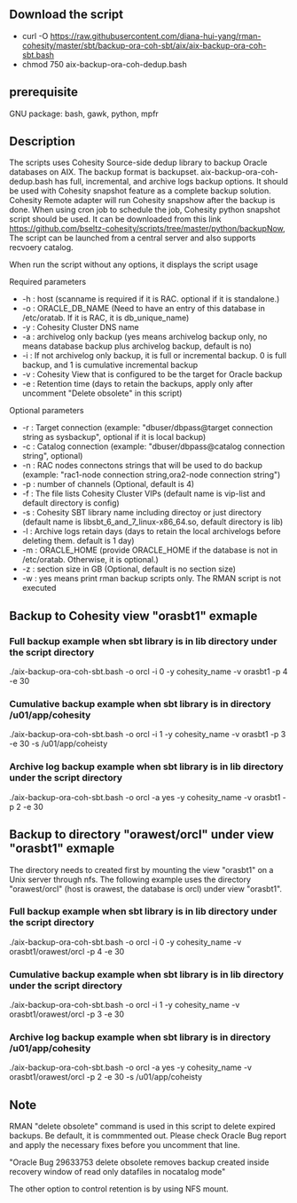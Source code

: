 ## Download the script
- curl -O https://raw.githubusercontent.com/diana-hui-yang/rman-cohesity/master/sbt/backup-ora-coh-sbt/aix/aix-backup-ora-coh-sbt.bash
- chmod 750 aix-backup-ora-coh-dedup.bash

## prerequisite
GNU package: bash, gawk, python, mpfr

## Description
The scripts uses Cohesity Source-side dedup library to backup Oracle databases on AIX. The backup format is backupset. aix-backup-ora-coh-dedup.bash has full, incremental, and archive logs backup options. It should be used with Cohesity snapshot feature as a complete backup solution. Cohesity Remote adapter will run Cohesity snapshow after the backup is done. When using cron job to schedule the job, Cohesity python snapshot script should be used. It can be downloaded from this link https://github.com/bseltz-cohesity/scripts/tree/master/python/backupNow, The script can be launched from a central server and also supports recvoery catalog. 

When run the script without any options, it displays the script usage

Required parameters

- -h : host (scanname is required if it is RAC. optional if it is standalone.)
- -o : ORACLE_DB_NAME (Need to have an entry of this database in /etc/oratab. If it is RAC, it is db_unique_name)
- -y : Cohesity Cluster DNS name
- -a : archivelog only backup (yes means archivelog backup only, no means database backup plus archivelog backup, default is no)
- -i : If not archivelog only backup, it is full or incremental backup. 0 is full backup, and 1 is cumulative incremental backup
- -v : Cohesity View that is configured to be the target for Oracle backup
- -e : Retention time (days to retain the backups, apply only after uncomment "Delete obsolete" in this script)

Optional parameters
- -r : Target connection (example: "dbuser/dbpass@target connection string as sysbackup", optional if it is local backup)
- -c : Catalog connection (example: "dbuser/dbpass@catalog connection string", optional)
- -n : RAC nodes connectons strings that will be used to do backup (example: "rac1-node connection string,ora2-node connection string")
- -p : number of channels (Optional, default is 4)
- -f : The file lists Cohesity Cluster VIPs (default name is vip-list and default directory is config)
- -s : Cohesity SBT library name including directoy or just directory (default name is libsbt_6_and_7_linux-x86_64.so, default directory is lib)
- -l : Archive logs retain days (days to retain the local archivelogs before deleting them. default is 1 day)
- -m : ORACLE_HOME (provide ORACLE_HOME if the database is not in /etc/oratab. Otherwise, it is optional.)
- -z : section size in GB (Optional, default is no section size)
- -w : yes means print rman backup scripts only. The RMAN script is not executed

## Backup to Cohesity view "orasbt1" exmaple

### Full backup example when sbt library is in lib directory under the script directory
./aix-backup-ora-coh-sbt.bash -o orcl -i 0 -y cohesity_name -v orasbt1 -p 4 -e 30
### Cumulative backup example when sbt library is in directory /u01/app/cohesity
./aix-backup-ora-coh-sbt.bash -o orcl -i 1 -y cohesity_name -v orasbt1 -p 3 -e 30 -s /u01/app/coheisty
### Archive log backup example when sbt library is in lib directory under the script directory
./aix-backup-ora-coh-sbt.bash -o orcl -a yes -y cohesity_name -v orasbt1 -p 2 -e 30

## Backup to directory "orawest/orcl" under view "orasbt1" exmaple
The directory needs to created first by mounting the view "orasbt1" on a Unix server through nfs. The following example uses the directory "orawest/orcl" (host is orawest, the database is orcl) under view "orasbt1". 

### Full backup example when sbt library is in lib directory under the script directory
./aix-backup-ora-coh-sbt.bash -o orcl -i 0 -y cohesity_name -v orasbt1/orawest/orcl -p 4 -e 30
### Cumulative backup example when sbt library is in lib directory under the script directory
./aix-backup-ora-coh-sbt.bash -o orcl -i 1 -y cohesity_name -v orasbt1/orawest/orcl -p 3 -e 30
### Archive log backup example when sbt library is in directory /u01/app/cohesity
./aix-backup-ora-coh-sbt.bash -o orcl -a yes -y cohesity_name -v orasbt1/orawest/orcl -p 2 -e 30 -s /u01/app/coheisty


## Note
RMAN "delete obsolete" command is used in this script to delete expired backups. Be default, it is commmented out. Please check Oracle Bug report and apply the necessary fixes before you uncomment that line. 

"Oracle Bug 29633753  delete obsolete removes backup created inside recovery window of read only datafiles in nocatalog mode"


The other option to control retention is by using NFS mount. 

